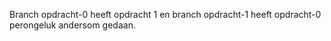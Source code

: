 Branch opdracht-0 heeft opdracht 1 en branch opdracht-1 heeft opdracht-0 perongeluk andersom gedaan.